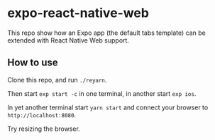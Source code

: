 # expo-react-native-web

This repo show how an Expo app (the default tabs template) can be extended with React Native Web support.

## How to use

Clone this repo, and run `./reyarn`.

Then start `exp start -c` in one terminal, in another start `exp ios`.

In yet another terminal start `yarn start` and connect your browser to `http://localhost:8080`.

Try resizing the browser.
